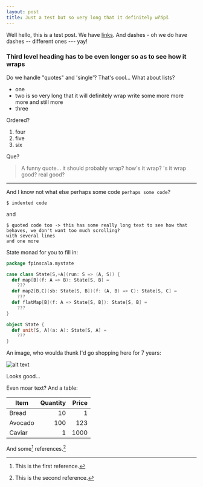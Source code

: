```yaml
---
layout: post
title: Just a test but so very long that it definitely wřápš
---
```


Well hello, this is a test post. We have [links](https://tasuki.org/). And dashes - oh we do have dashes -- different ones --- yay!

### Third level heading has to be even longer so as to see how it wraps

Do we handle "quotes" and 'single'? That's cool... What about lists?
- one
- two is so very long that it will definitely wrap write some more more more and still more
- three

Ordered?

1. four
2. five
3. six

Que?

> A funny quote... it should probably wrap? how's it wrap? 's it wrap good? real good?

---

And I know not what else perhaps some code `perhaps some code`?

    $ indented code

and

```
$ quoted code too -> this has some really long text to see how that behaves, we don't want too much scrolling?
with several lines
and one more
```

State monad for you to fill in:

```scala
package fpinscala.mystate

case class State[S,+A](run: S => (A, S)) {
  def map[B](f: A => B): State[S, B] =
    ???
  def map2[B,C](sb: State[S, B])(f: (A, B) => C): State[S, C] =
    ???
  def flatMap[B](f: A => State[S, B]): State[S, B] =
    ???
}

object State {
  def unit[S, A](a: A): State[S, A] =
    ???
}
```

An image, who woulda thunk I'd go shopping here for 7 years:

![alt text](https://gallery.tasuki.org/gallery/2009/06-5-warszawa/48-still-raining.jpg)

Looks good...

Even moar text? And a table:

| Item    | Quantity | Price |
|---------|---------:|------:|
| Bread   | 10       | 1     |
| Avocado | 100      | 123   |
| Caviar  | 1        | 1000  |

And some[^some] references.[^ref]

[^some]: This is the first reference.

[^ref]: This is the second reference.
